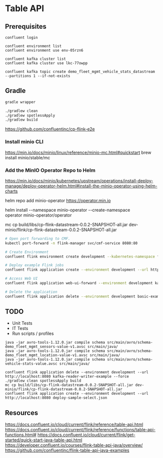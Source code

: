 # Table API

## Prerequisites

```shell
confluent login

confluent environment list
confluent environment use env-05rzn6

confluent kafka cluster list
confluent kafka cluster use lkc-77owpp

confluent kafka topic create demo_fleet_mgmt_vehicle_stats_datastream --partitions 1 --if-not-exists
```

## Gradle

```bash
gradle wrapper

./gradlew clean
./gradlew spotlessApply
./gradlew build
```

https://github.com/confluentinc/cp-flink-e2e

### Install minio CLI
https://min.io/docs/minio/linux/reference/minio-mc.html#quickstart
brew install minio/stable/mc


### Add the MinIO Operator Repo to Helm
https://min.io/docs/minio/kubernetes/upstream/operations/install-deploy-manage/deploy-operator-helm.html#install-the-minio-operator-using-helm-charts

helm repo add minio-operator https://operator.min.io

helm install --namespace minio-operator --create-namespace \
operator minio-operator/operator

mc cp build/libs/cp-flink-datastream-0.0.2-SNAPSHOT-all.jar dev-minio/flink/cp-flink-datastream-0.0.2-SNAPSHOT-all.jar

```sh
# Open port forwarding to CMF.
kubectl port-forward -n flink-manager svc/cmf-service 8080:80

# Create Environment
confluent flink environment create development --kubernetes-namespace flink --url http://localhost:8080

# Deploy example Flink jobs
confluent flink application create --environment development --url http://localhost:8080 deploy-sample-select.json

# Access Web UI
confluent flink application web-ui-forward --environment development kafka-reader-writer-example --url http://localhost:8080

# Delete the application
confluent flink application delete --environment development basic-example --url http://localhost:8080
```

## TODO

- Unit Tests
- IT Tests
- Run scripts / profiles

```shell
java -jar avro-tools-1.12.0.jar compile schema src/main/avro/schema-demo_fleet_mgmt_sensors-value-v1.avsc src/main/java/
java -jar avro-tools-1.12.0.jar compile schema src/main/avro/schema-demo_fleet_mgmt_location-value-v1.avsc src/main/java/
java -jar avro-tools-1.12.0.jar compile schema src/main/avro/schema-vehicle-stats-value.avsc src/main/java/

confluent flink application delete --environment development --url http://localhost:8080 kafka-reader-writer-example --force
./gradlew clean spotlessApply build
mc cp build/libs/cp-flink-datastream-0.0.2-SNAPSHOT-all.jar dev-minio/flink/cp-flink-datastream-0.0.2-SNAPSHOT-all.jar
confluent flink application create --environment development --url http://localhost:8080 deploy-sample-select.json
```

## Resources

https://docs.confluent.io/cloud/current/flink/reference/table-api.html
https://docs.confluent.io/cloud/current/flink/reference/functions/table-api-functions.html#
https://docs.confluent.io/cloud/current/flink/get-started/quick-start-java-table-api.html
https://developer.confluent.io/courses/flink-table-api-java/overview/
https://github.com/confluentinc/flink-table-api-java-examples

